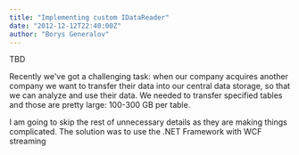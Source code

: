 ```yaml
---
title: "Implementing custom IDataReader"
date: "2012-12-12T22:40:00Z"
author: "Borys Generalov"
---
```


TBD

Recently we've got a challenging task: when our company acquires another company we want to transfer their data into our central data storage, so that we can analyze and use their data. We needed to transfer specified tables and those are pretty large: 100-300 GB per table.

I am going to skip the rest of unnecessary details as they are making things complicated. The solution was to use the .NET Framework with WCF streaming